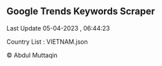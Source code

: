

## Google Trends Keywords Scraper 
 
Last Update 05-04-2023 , 06:44:23

Country List :
VIETNAM.json



© Abdul Muttaqin 
